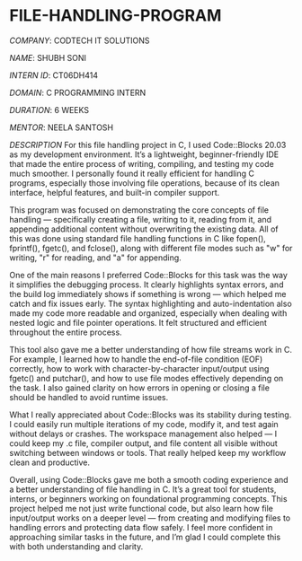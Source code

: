 # FILE-HANDLING-PROGRAM

*COMPANY*: CODTECH IT SOLUTIONS

*NAME*: SHUBH SONI

*INTERN ID*: CT06DH414

*DOMAIN*: C PROGRAMMING INTERN

*DURATION*: 6 WEEKS

*MENTOR*: NEELA SANTOSH

*DESCRIPTION* For this file handling project in C, I used Code::Blocks 20.03 as my development environment. It’s a lightweight, beginner-friendly IDE that made the entire process of writing, compiling, and testing my code much smoother. I personally found it really efficient for handling C programs, especially those involving file operations, because of its clean interface, helpful features, and built-in compiler support.

This program was focused on demonstrating the core concepts of file handling — specifically creating a file, writing to it, reading from it, and appending additional content without overwriting the existing data. All of this was done using standard file handling functions in C like fopen(), fprintf(), fgetc(), and fclose(), along with different file modes such as "w" for writing, "r" for reading, and "a" for appending.

One of the main reasons I preferred Code::Blocks for this task was the way it simplifies the debugging process. It clearly highlights syntax errors, and the build log immediately shows if something is wrong — which helped me catch and fix issues early. The syntax highlighting and auto-indentation also made my code more readable and organized, especially when dealing with nested logic and file pointer operations. It felt structured and efficient throughout the entire process.

This tool also gave me a better understanding of how file streams work in C. For example, I learned how to handle the end-of-file condition (EOF) correctly, how to work with character-by-character input/output using fgetc() and putchar(), and how to use file modes effectively depending on the task. I also gained clarity on how errors in opening or closing a file should be handled to avoid runtime issues.

What I really appreciated about Code::Blocks was its stability during testing. I could easily run multiple iterations of my code, modify it, and test again without delays or crashes. The workspace management also helped — I could keep my .c file, compiler output, and file content all visible without switching between windows or tools. That really helped keep my workflow clean and productive.

Overall, using Code::Blocks gave me both a smooth coding experience and a better understanding of file handling in C. It’s a great tool for students, interns, or beginners working on foundational programming concepts. This project helped me not just write functional code, but also learn how file input/output works on a deeper level — from creating and modifying files to handling errors and protecting data flow safely. I feel more confident in approaching similar tasks in the future, and I’m glad I could complete this with both understanding and clarity.
